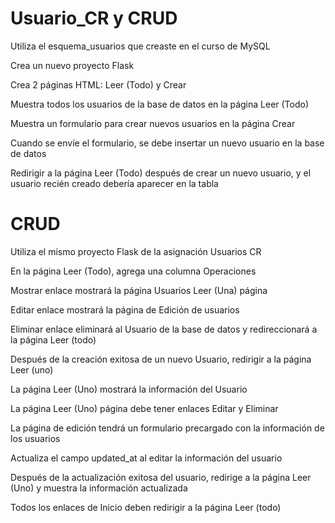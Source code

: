 # Usuario_CR y CRUD
Utiliza el esquema_usuarios que creaste en el curso de MySQL

Crea un nuevo proyecto Flask

Crea 2 páginas HTML: Leer (Todo) y Crear

Muestra todos los usuarios de la base de datos en la página Leer (Todo)

Muestra un formulario para crear nuevos usuarios en la página Crear

Cuando se envíe el formulario, se debe insertar un nuevo usuario en la base de datos

Redirigir a la página Leer (Todo) después de crear un nuevo usuario, y el usuario recién creado debería aparecer en la tabla 



# CRUD

Utiliza el mismo proyecto Flask de la asignación Usuarios CR

En la página Leer (Todo), agrega una columna Operaciones

Mostrar enlace mostrará la página Usuarios Leer (Una) página

Editar enlace mostrará la página de Edición de usuarios

Eliminar enlace eliminará al Usuario de la base de datos y redireccionará a la página Leer (todo)

Después de la creación exitosa de un nuevo Usuario, redirigir a la página Leer (uno)

La página Leer (Uno) mostrará la información del Usuario

La página Leer (Uno) página debe tener enlaces Editar y Eliminar

La página de edición tendrá un formulario precargado con la información de los usuarios

Actualiza el campo updated_at al editar la información del usuario

Después de la actualización exitosa del usuario, redirige a la página Leer (Uno) y muestra la información actualizada

Todos los enlaces de Inicio deben redirigir a la página Leer (todo)
